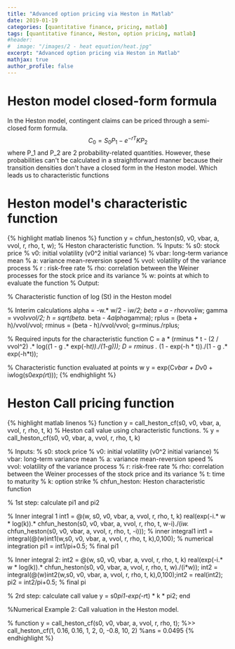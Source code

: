 ```yaml
---
title: "Advanced option pricing via Heston in Matlab"
date: 2019-01-19
categories: [quantitative finance, pricing, matlab]
tags: [quantitative finance, Heston, option pricing, matlab]
#header:
#  image: "/images/2 - heat equation/heat.jpg"
excerpt: "Advanced option pricing via Heston in Matlab"
mathjax: true
author_profile: false
---
```


# Heston model closed-form formula

In the Heston model, contingent claims can be priced through a semi-closed form formula.
$$C_0 = S_0 P_1 - e^{-rT} K P_2 $$
where P_1 and P_2 are 2 probability-related quantities. However, these probabilities can't be calculated in a straightforward manner because their transition densities don't have a closed form in the Heston model. Which leads us to characteristic functions


# Heston model's characteristic function


{% highlight matlab linenos %}
function y = chfun_heston(s0, v0, vbar, a, vvol, r, rho, t, w);
% Heston characteristic function.
% Inputs:
% s0: stock price
% v0: initial volatility (v0^2 initial variance)
% vbar: long-term variance mean
% a: variance mean-reversion speed
% vvol: volatility of the variance process
% r : risk-free rate
% rho: correlation between the Weiner processes for the stock price and its variance
% w: points at which to evaluate the function
% Output:

% Characteristic function of log (St) in the Heston model

% Interim calculations
alpha = -w.* w/2 - i*w/2;
beta = a - rho*vvol*i*w;
gamma = vvol*vvol/2;
h = sqrt(beta.* beta - 4*alpha*gamma);
rplus = (beta + h)/vvol/vvol;
rminus = (beta - h)/vvol/vvol;
g=rminus./rplus;

% Required inputs for the characteristic function
C = a * (rminus * t - (2 / vvol^2) .* log((1 - g .* exp(-h*t))./(1-g)));
D = rminus .* (1 - exp(-h * t))./(1 - g .* exp(-h*t));

% Characteristic function evaluated at points w
y = exp(C*vbar + D*v0 + i*w*log(s0*exp(r*t)));
{% endhighlight %}


# Heston Call pricing function

{% highlight matlab linenos %}
function y = call_heston_cf(s0, v0, vbar, a, vvol, r, rho, t, k)
% Heston call value using characteristic functions.
% y = call_heston_cf(s0, v0, vbar, a, vvol, r, rho, t, k)

% Inputs:
% s0: stock price
% v0: initial volatility (v0^2 initial variance)
% vbar: long-term variance mean
% a: variance mean-reversion speed
% vvol: volatility of the variance process
% r: risk-free rate
% rho: correlation between the Weiner processes of the stock price and its variance
% t: time to maturity
% k: option strike
% chfun_heston: Heston characteristic function


% 1st step: calculate pi1 and pi2

% Inner integral 1
int1 = @(w, s0, v0, vbar, a, vvol, r, rho, t, k) real(exp(-i.* w * log(k)).* chfun_heston(s0, v0, vbar, a, vvol, r, rho, t, w-i)./(i*w.* chfun_heston(s0, v0, vbar, a, vvol, r, rho, t, -i))); % inner integral1
int1 = integral(@(w)int1(w,s0, v0, vbar, a, vvol, r, rho, t, k),0,100); % numerical integration
pi1 = int1/pi+0.5; % final pi1

% Inner integral 2:
int2 = @(w, s0, v0, vbar, a, vvol, r, rho, t, k) real(exp(-i.* w * log(k)).* chfun_heston(s0, v0, vbar, a, vvol, r, rho, t, w)./(i*w));
int2 = integral(@(w)int2(w,s0, v0, vbar, a, vvol, r, rho, t, k),0,100);int2 = real(int2);
pi2 = int2/pi+0.5; % final pi

% 2rd step: calculate call value
y = s0*pi1-exp(-r*t) * k * pi2; 
end

%Numerical Example 2: Call valuation in the Heston model.

% function y = call_heston_cf(s0, v0, vbar, a, vvol, r, rho, t);
%>> call_heston_cf(1, 0.16, 0.16, 1, 2, 0, -0.8, 10, 2)
%ans = 0.0495
{% endhighlight %}

